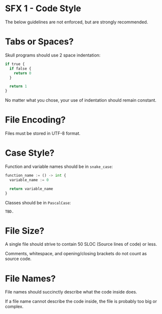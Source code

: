 # SFX 1 - Code Style

The below guidelines are not enforced, but are strongly recommended.

# Tabs or Spaces?

Skull programs should use 2 space indentation:

```python
if true {
  if false {
    return 0
  }

  return 1
}
```

No matter what you chose, your use of indentation should remain constant.

# File Encoding?

Files must be stored in UTF-8 format.

# Case Style?

Function and variable names should be in `snake_case`:

```python
function_name := () -> int {
  variable_name := 0

  return variable_name
}
```

Classes should be in `PascalCase`:

```
TBD.
```

# File Size?

A single file should strive to contain 50 SLOC (Source lines of code) or less.

Comments, whitespace, and opening/closing brackets do not count as source code.

# File Names?

File names should succinctly describe what the code inside does.

If a file name cannot describe the code inside, the file is probably too big or complex.
